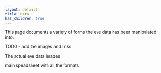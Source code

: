 ```yaml
---
layout: default
title: Data
has_children: true
---
```


This page documents a variety of forms the eye data has been manipulated into.

TODO - add the images and links

The actual eye data images

main speadsheet with all the formats